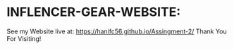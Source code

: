 # INFLENCER-GEAR-WEBSITE:
See my Website live at: https://hanifc56.github.io/Assingment-2/
Thank You For Visiting!
